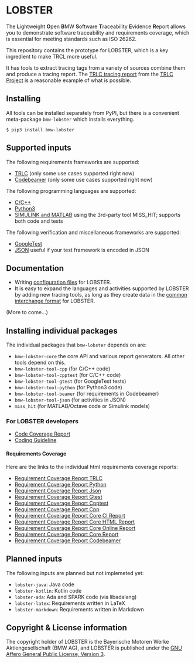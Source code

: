 # LOBSTER

The **L**ightweight **O**pen **B**MW **S**oftware **T**raceability
**E**vidence **R**eport allows you to demonstrate software traceability
and requirements coverage, which is essential for meeting standards
such as ISO 26262.

This repository contains the prototype for LOBSTER, which is a key
ingredient to make TRCL more useful.

It has tools to extract tracing tags from a variety of sources combine
them and produce a tracing report. The [TRLC tracing
report](https://bmw-software-engineering.github.io/trlc/tracing.html)
from the [TRLC
Project](https://github.com/bmw-software-engineering/trlc/) is a
reasonable example of what is possible.

## Installing

All tools can be installed separately from PyPI, but there is a
convenient meta-package `bmw-lobster` which installs everything.

```
$ pip3 install bmw-lobster
```

## Supported inputs

The following requirements frameworks are supported:

* [TRLC](work-in-progress) (only some use cases supported right now)
* [Codebeamer](packages/lobster-tool-codebeamer/README.md) (only some
  use cases supported right now)

The following programming languages are supported:

* [C/C++](packages/lobster-tool-cpp/README.md)
* [Python3](packages/lobster-tool-python/README.md)
* [SIMULINK and MATLAB](https://misshit.org) using the 3rd-party tool
  MISS_HIT; supports both code and tests

The following verification and miscellaneous frameworks are supported:

* [GoogleTest](packages/lobster-tool-gtest/README.md)
* [JSON](packages/lobster-tool-json/README.md) useful if your test
  framework is encoded in JSON

## Documentation

* Writing [configuration files](documentation/config_files.md) for LOBSTER.
* It is easy to expand the languages and activities supported by
  LOBSTER by adding new tracing tools, as long as they create data in
  the [common interchange format](documentation/schemas.md) for LOBSTER.

(More to come...)

## Installing individual packages

The individual packages that `bmw-lobster` depends on are:

* `bmw-lobster-core` the core API and various report generators. All
  other tools depend on this.
* `bmw-lobster-tool-cpp` (for C/C++ code)
* `bmw-lobster-tool-cpptest` (for C/C++ code)
* `bmw-lobster-tool-gtest` (for GoogleTest tests)
* `bmw-lobster-tool-python` (for Python3 code)
* `bmw-lobster-tool-beamer` (for requirements in Codebeamer)
* `bmw-lobster-tool-json` (for activities in JSON)
* `miss_hit` (for MATLAB/Octave code or Simulink models)

### For LOBSTER developers

* [Code Coverage Report](https://bmw-software-engineering.github.io/lobster/htmlcov/index.html)
* [Coding Guideline](CODING_GUIDELINE.md)

#### Requirements Coverage 

Here are the links to the individual html requirements coverage reports:

* [Requirement Coverage Report TRLC](https://bmw-software-engineering.github.io/lobster/tracing-trlc.html)
* [Requirement Coverage Report Python](https://bmw-software-engineering.github.io/lobster/tracing-python.html)
* [Requirement Coverage Report Json](https://bmw-software-engineering.github.io/lobster/tracing-json.html)
* [Requirement Coverage Report Gtest](https://bmw-software-engineering.github.io/lobster/tracing-gtest.html)
* [Requirement Coverage Report Cpptest](https://bmw-software-engineering.github.io/lobster/tracing-cpptest.html)
* [Requirement Coverage Report Cpp](https://bmw-software-engineering.github.io/lobster/tracing-cpp.html)
* [Requirement Coverage Report Core CI Report](https://bmw-software-engineering.github.io/lobster/tracing-core_ci_report.html)
* [Requirement Coverage Report Core HTML Report](https://bmw-software-engineering.github.io/lobster/tracing-core_html_report.html)
* [Requirement Coverage Report Core Online Report](https://bmw-software-engineering.github.io/lobster/tracing-core_online_report.html)
* [Requirement Coverage Report Core Report](https://bmw-software-engineering.github.io/lobster/tracing-core_report.html)
* [Requirement Coverage Report Codebeamer](https://bmw-software-engineering.github.io/lobster/tracing-codebeamer.html)

## Planned inputs

The following inputs are planned but not implemeted yet:

* `lobster-java`: Java code
* `lobster-kotlin`: Kotlin code
* `lobster-ada`: Ada and SPARK code (via libadalang)
* `lobster-latex`: Requirements written in LaTeX
* `lobster-markdown`: Requirements written in Markdown

## Copyright & License information

The copyright holder of LOBSTER is the Bayerische Motoren Werke
Aktiengesellschaft (BMW AG), and LOBSTER is published under the [GNU
Affero General Public License, Version 3](LICENSE.md).
